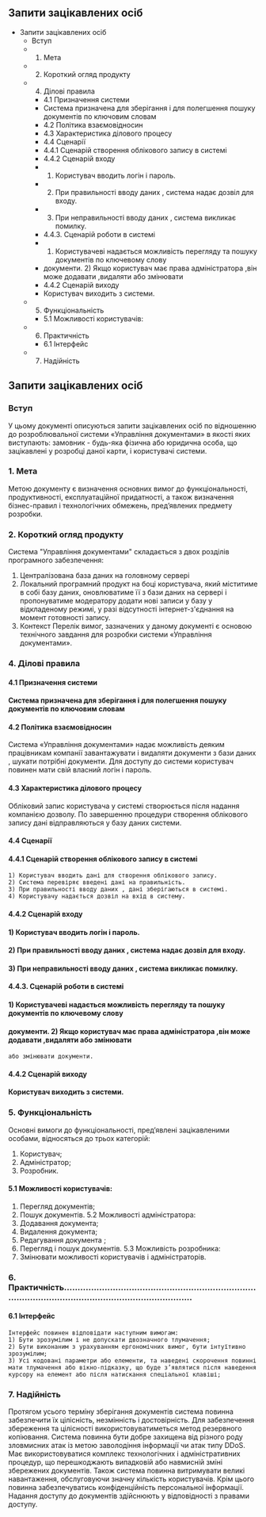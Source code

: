 ## Запити зацікавлених осіб

- Запити зацікавлених осіб
   - Вступ
   - 1. Мета
   - 2. Короткий огляд продукту
   - 4. Ділові правила
      - 4.1 Призначення системи
      - Система призначена для зберігання і для полегшення пошуку документів по ключовим словам
      - 4.2 Політика взаємовідносин
      - 4.3 Характеристика ділового процесу
      - 4.4 Сценарії
      - 4.4.1 Сценарій створення облікового запису в системі
      - 4.4.2 Сценарій входу
      - 1) Користувач вводить логін і пароль.
      - 2) При правильності вводу даних , система надає дозвіл для входу.
      - 3) При неправильності вводу даних , система викликає помилку.
      - 4.4.3. Сценарій роботи в системі
      - 1) Користувачеві надається можливість перегляду та пошуку документів по ключевому слову
      - документи. 2) Якщо користувач має права адміністратора ,він може додавати ,видаляти або змінювати
      - 4.4.2 Сценарій виходу
      - Користувач виходить з системи.
   - 5. Функціональність
      - 5.1 Можливості користувачів:
   - 6. Практичність
      - 6.1 Інтерфейс
   - 7. Надійність


## Запити зацікавлених осіб

### Вступ

У цьому документі описуються запити зацікавлених осіб по відношенню
до розроблювальної системи «Управління документами» в якості яких
виступають: замовник - будь-яка фізична або юридична особа, що зацікавлені у
розробці даної карти, і користувачі системи.

### 1. Мета

Метою документу є визначення основних вимог до функціональності,
продуктивності, експлуатаційної придатності, а також визначення бізнес-правил
і технологічних обмежень, пред’явлених предмету розробки.

### 2. Короткий огляд продукту

Система "Управління документами" складається з двох розділів програмного
забезпечення:

1. Централізована база даних на головному сервері
2. Локальний програмний продукт на боці користувача, який міститиме в
    собі базу даних, оновлюватиме її з бази даних на сервері і пропонуватиме
    модератору додати нові записи у базу у відкладеному режимі, у разі
    відсутності інтернет-з'єднання на момент готовності запису.
3. Контекст
Перелік вимог, зазначених у даному документі є основою технічного
завдання для розробки системи «Управління документами».


### 4. Ділові правила

#### 4.1 Призначення системи

#### Система призначена для зберігання і для полегшення пошуку документів по ключовим словам

#### 4.2 Політика взаємовідносин

Система «Управління документами» надає можливість деяким
працівникам компанії завантажувати і видаляти документи з бази даних , шукати
потрібні документи.
Для доступу до системи користувач повинен мати свій власний логін і
пароль.

#### 4.3 Характеристика ділового процесу

Обліковий запис користувача у системі створюється після надання
компанією дозволу. По завершенню процедури створення облікового запису дані
відправляються у базу даних системи.

#### 4.4 Сценарії

#### 4.4.1 Сценарій створення облікового запису в системі

```
1) Користувач вводить дані для створення облікового запису.
2) Система перевіряє введені дані на правильність.
3) При правильності вводу даних , дані зберігаються в системі.
4) Користувачу надається дозвіл на вхід в систему.
```
#### 4.4.2 Сценарій входу

#### 1) Користувач вводить логін і пароль.

#### 2) При правильності вводу даних , система надає дозвіл для входу.

#### 3) При неправильності вводу даних , система викликає помилку.

#### 4.4.3. Сценарій роботи в системі

#### 1) Користувачеві надається можливість перегляду та пошуку документів по ключевому слову

#### документи. 2) Якщо користувач має права адміністратора ,він може додавати ,видаляти або змінювати

```
або змінювати документи.
```
#### 4.4.2 Сценарій виходу

#### Користувач виходить з системи.


### 5. Функціональність

Основні вимоги до функціональності, пред’явлені зацікавленими особами,
відносяться до трьох категорій:

1. Користувач;
2. Адміністратор;
3. Розробник.

#### 5.1 Можливості користувачів:

1) Перегляд документів;
2) Пошук документів.
5.2 Можливості адміністратора:
1) Додавання документа;
2) Видалення документа;
3) Редагування документа ;
4) Перегляд і пошук документів.
5.3 Можливість розробника:
1) Змінювати можливості користувачів і адміністраторів.

### 6. Практичність...........................................................................................................................................

#### 6.1 Інтерфейс

```
Інтерфейс повинен відповідати наступним вимогам:
1) Бути зрозумілим і не допускати двозначного тлумачення;
2) Бути виконаним з урахуванням ергономічних вимог, бути інтуїтивно
зрозумілим;
3) Усі кодовані параметри або елементи, та наведені скорочення повинні
мати тлумачення або вікно-підказку, що буде з’являтися після наведення
курсору на елемент або після натискання спеціальної клавіші;
```

### 7. Надійність

Протягом усього терміну зберігання документів система повинна
забезпечити їх цілісність, незмінність і достовірність.
Для забезпечення збереження та цілісності використовуватиметься метод
резервного копіювання.
Система повинна бути добре захищена від різного роду зловмисних атак із
метою заволодіння інформації чи атак типу DDoS. Має використовуватися
комплекс технологічних і адміністративних процедур, що перешкоджають
випадковій або навмисній зміні збережених документів.
Також система повинна витримувати великі навантаження, обслуговуючи
значну кількість користувачів.
Крім цього повинна забезпечуватись конфіденційність персональної
інформації. Надання доступу до документів здійснюють у відповідності з
правами доступу.
